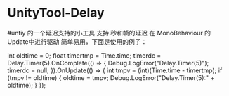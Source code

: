 # UnityTool-Delay
#untiy 的一个延迟支持的小工具
支持 秒和帧的延迟
在 MonoBehaviour 的 Update中进行驱动
简单易用，下面是使用的例子：

int oldtime = 0;
float timertmp = Time.time;
timerdc = Delay.Timer(5).OnComplete(() =>
{
    Debug.LogError("Delay.Timer(5)");
    timerdc = null;
}).OnUpdate(() => {
    int tmpv = (int)(Time.time - timertmp);
    if (tmpv != oldtime)
    {
        oldtime = tmpv;
        Debug.LogError("Delay.Timer(5):" + oldtime);
    }
});
